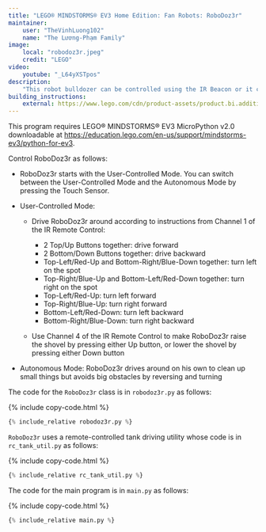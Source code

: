 ```yaml
---
title: "LEGO® MINDSTORMS® EV3 Home Edition: Fan Robots: RoboDoz3r"
maintainer:
    user: "TheVinhLuong102"
    name: "The Lương-Phạm Family"
image:
    local: "robodoz3r.jpeg"
    credit: "LEGO"
video:
    youtube: "_L64yXSTpos"
description:
    "This robot bulldozer can be controlled using the IR Beacon or it can drive on it’s own, avoiding obstacles while clearing and pushing things with its bulldozer bucket."
building_instructions:
    external: https://www.lego.com/cdn/product-assets/product.bi.additional.extra.pdf/31313_X_ROBODOZ3R.pdf
---
```



This program requires LEGO® MINDSTORMS® EV3 MicroPython v2.0 downloadable at https://education.lego.com/en-us/support/mindstorms-ev3/python-for-ev3.

Control RoboDoz3r as follows:

- RoboDoz3r starts with the User-Controlled Mode. You can switch between the User-Controlled Mode and the Autonomous Mode by pressing the Touch Sensor.

- User-Controlled Mode:

    - Drive RoboDoz3r around according to instructions from Channel 1 of the IR Remote Control:
        - 2 Top/Up Buttons together: drive forward
        - 2 Bottom/Down Buttons together: drive backward
        - Top-Left/Red-Up and Bottom-Right/Blue-Down together: turn left on the spot
        - Top-Right/Blue-Up and Bottom-Left/Red-Down together: turn right on the spot
        - Top-Left/Red-Up: turn left forward
        - Top-Right/Blue-Up: turn right forward
        - Bottom-Left/Red-Down: turn left backward
        - Bottom-Right/Blue-Down: turn right backward

    - Use Channel 4 of the IR Remote Control to make RoboDoz3r raise the shovel by pressing either Up button, or lower the shovel by pressing either Down button

- Autonomous Mode: RoboDoz3r drives around on his own to clean up small things but avoids big obstacles by reversing and turning

The code for the `RoboDoz3r` class is in `robodoz3r.py` as follows:

{% include copy-code.html %}
```python
{% include_relative robodoz3r.py %}
```

`RoboDoz3r` uses a remote-controlled tank driving utility whose code is in `rc_tank_util.py` as follows:

{% include copy-code.html %}
```python
{% include_relative rc_tank_util.py %}
```

The code for the main program is in `main.py` as follows:

{% include copy-code.html %}
```python
{% include_relative main.py %}
```
